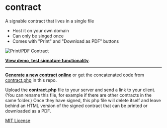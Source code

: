 # contract
A signable contract that lives in a single file

- Host it on your own domain
- Can only be singed once
- Comes with "Print" and "Download as PDF" buttons

<img src="https://dl.dropboxusercontent.com/u/19848482/vileworks/signed-contract.png" title="Print/PDF Contract" />

**[View demo, test signature functionality](http://vileworks.com/contract/demo.php)**.

<hr>

**[Generate a new contract online](http://vileworks.com/contract/generator/)** or get the concatenated code from [contract.php](https://github.com/nonsalant/contract/blob/master/contract.php) in this repo.

Upload the **contract.php** file to your server and send a link to your client. 
(You can rename this file, for example if there are other contracts in the same folder.)
Once they have signed, this php file will delete itself 
and leave behind an HTML version of the signed contract 
that can be printed or downloaded as a PDF.

[MIT License](http://www.opensource.org/licenses/mit-license.php)
